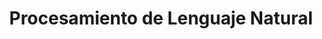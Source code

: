 ---
title: "Procesamiento de Lenguaje Natural"
description: "Análisis y modelado de texto con técnicas de NLP, incluyendo tokenización, lematización y modelos de clasificación de texto usando NLTK y spaCy."
cluster: "Python"
badges: ["Python", "NLP", "reviews"]
slug: "nlp_reviews"
draft: false
---